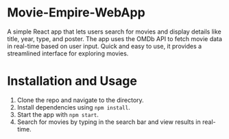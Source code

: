 # Movie-Empire-WebApp
A simple React app that lets users search for movies and display details like title, year, type, and poster. 
The app uses the OMDb API to fetch movie data in real-time based on user input.
Quick and easy to use, it provides a streamlined interface for exploring movies.

# Installation and Usage
1. Clone the repo and navigate to the directory.
2. Install dependencies using `npm install`.
3. Start the app with `npm start`.
4. Search for movies by typing in the search bar and view results in real-time.
